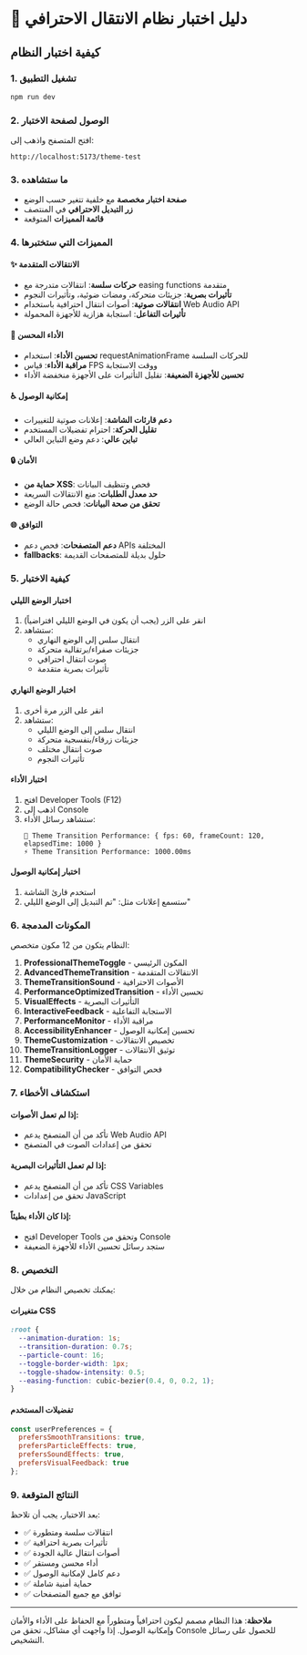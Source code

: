 # 🎨 دليل اختبار نظام الانتقال الاحترافي

## كيفية اختبار النظام

### 1. تشغيل التطبيق
```bash
npm run dev
```

### 2. الوصول لصفحة الاختبار
افتح المتصفح واذهب إلى:
```
http://localhost:5173/theme-test
```

### 3. ما ستشاهده
- **صفحة اختبار مخصصة** مع خلفية تتغير حسب الوضع
- **زر التبديل الاحترافي** في المنتصف
- **قائمة المميزات** المتوقعة

### 4. المميزات التي ستختبرها

#### ✨ الانتقالات المتقدمة
- **حركات سلسة**: انتقالات متدرجة مع easing functions متقدمة
- **تأثيرات بصرية**: جزيئات متحركة، ومضات ضوئية، وتأثيرات النجوم
- **انتقالات صوتية**: أصوات انتقال احترافية باستخدام Web Audio API
- **تأثيرات التفاعل**: استجابة هزازية للأجهزة المحمولة

#### 🎯 الأداء المحسن
- **تحسين الأداء**: استخدام requestAnimationFrame للحركات السلسة
- **مراقبة الأداء**: قياس FPS ووقت الاستجابة
- **تحسين للأجهزة الضعيفة**: تقليل التأثيرات على الأجهزة منخفضة الأداء

#### ♿ إمكانية الوصول
- **دعم قارئات الشاشة**: إعلانات صوتية للتغييرات
- **تقليل الحركة**: احترام تفضيلات المستخدم
- **تباين عالي**: دعم وضع التباين العالي

#### 🔒 الأمان
- **حماية من XSS**: فحص وتنظيف البيانات
- **حد معدل الطلبات**: منع الانتقالات السريعة
- **تحقق من صحة البيانات**: فحص حالة الوضع

#### 🌐 التوافق
- **دعم المتصفحات**: فحص دعم APIs المختلفة
- **fallbacks**: حلول بديلة للمتصفحات القديمة

### 5. كيفية الاختبار

#### اختبار الوضع الليلي
1. انقر على الزر (يجب أن يكون في الوضع الليلي افتراضياً)
2. ستشاهد:
   - انتقال سلس إلى الوضع النهاري
   - جزيئات صفراء/برتقالية متحركة
   - صوت انتقال احترافي
   - تأثيرات بصرية متقدمة

#### اختبار الوضع النهاري
1. انقر على الزر مرة أخرى
2. ستشاهد:
   - انتقال سلس إلى الوضع الليلي
   - جزيئات زرقاء/بنفسجية متحركة
   - صوت انتقال مختلف
   - تأثيرات النجوم

#### اختبار الأداء
1. افتح Developer Tools (F12)
2. اذهب إلى Console
3. ستشاهد رسائل الأداء:
   ```
   🎯 Theme Transition Performance: { fps: 60, frameCount: 120, elapsedTime: 1000 }
   ⚡ Theme Transition Performance: 1000.00ms
   ```

#### اختبار إمكانية الوصول
1. استخدم قارئ الشاشة
2. ستسمع إعلانات مثل: "تم التبديل إلى الوضع الليلي"

### 6. المكونات المدمجة

النظام يتكون من 12 مكون متخصص:

1. **ProfessionalThemeToggle** - المكون الرئيسي
2. **AdvancedThemeTransition** - الانتقالات المتقدمة
3. **ThemeTransitionSound** - الأصوات الاحترافية
4. **PerformanceOptimizedTransition** - تحسين الأداء
5. **VisualEffects** - التأثيرات البصرية
6. **InteractiveFeedback** - الاستجابة التفاعلية
7. **PerformanceMonitor** - مراقبة الأداء
8. **AccessibilityEnhancer** - تحسين إمكانية الوصول
9. **ThemeCustomization** - تخصيص الانتقالات
10. **ThemeTransitionLogger** - توثيق الانتقالات
11. **ThemeSecurity** - حماية الأمان
12. **CompatibilityChecker** - فحص التوافق

### 7. استكشاف الأخطاء

#### إذا لم تعمل الأصوات:
- تأكد من أن المتصفح يدعم Web Audio API
- تحقق من إعدادات الصوت في المتصفح

#### إذا لم تعمل التأثيرات البصرية:
- تأكد من أن المتصفح يدعم CSS Variables
- تحقق من إعدادات JavaScript

#### إذا كان الأداء بطيئاً:
- افتح Developer Tools وتحقق من Console
- ستجد رسائل تحسين الأداء للأجهزة الضعيفة

### 8. التخصيص

يمكنك تخصيص النظام من خلال:

#### متغيرات CSS
```css
:root {
  --animation-duration: 1s;
  --transition-duration: 0.7s;
  --particle-count: 16;
  --toggle-border-width: 1px;
  --toggle-shadow-intensity: 0.5;
  --easing-function: cubic-bezier(0.4, 0, 0.2, 1);
}
```

#### تفضيلات المستخدم
```javascript
const userPreferences = {
  prefersSmoothTransitions: true,
  prefersParticleEffects: true,
  prefersSoundEffects: true,
  prefersVisualFeedback: true
};
```

### 9. النتائج المتوقعة

بعد الاختبار، يجب أن تلاحظ:

- ✅ انتقالات سلسة ومتطورة
- ✅ تأثيرات بصرية احترافية
- ✅ أصوات انتقال عالية الجودة
- ✅ أداء محسن ومستقر
- ✅ دعم كامل لإمكانية الوصول
- ✅ حماية أمنية شاملة
- ✅ توافق مع جميع المتصفحات

---

**ملاحظة**: هذا النظام مصمم ليكون احترافياً ومتطوراً مع الحفاظ على الأداء والأمان وإمكانية الوصول. إذا واجهت أي مشاكل، تحقق من Console للحصول على رسائل التشخيص.
